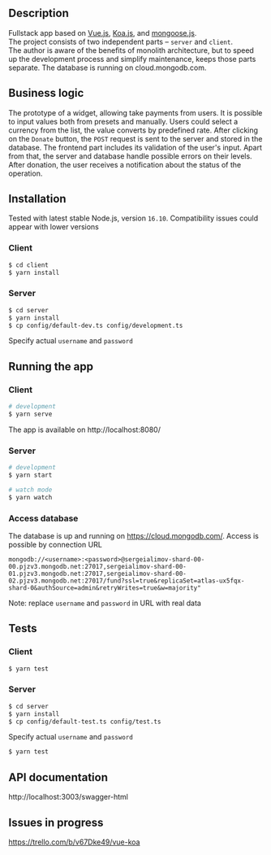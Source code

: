 ## Description
Fullstack app based on [Vue.js](https://vuejs.org/), [Koa.js](https://koajs.com/), and [mongoose.js](https://mongoosejs.com/).<br>
The project consists of two independent parts – `server` and `client`.<br>
The author is aware of the benefits of monolith architecture, but to speed up the development process and simplify maintenance, keeps those parts separate.
The database is running on cloud.mongodb.com.

## Business logic
The prototype of a widget, allowing take payments from users. It is possible to input values both from presets and manually. Users could select a currency from the list, the value converts by predefined rate. After clicking on the `Donate` button, the `POST` request is sent to the server and stored in the database. The frontend part includes its validation of the user's input. Apart from that, the server and database handle possible errors on their levels. After donation, the user receives a notification about the status of the operation.

## Installation

Tested with latest stable Node.js, version `16.10`. Compatibility issues could appear with lower versions

### Client
```bash
$ cd client
$ yarn install
```

### Server

```bash
$ cd server
$ yarn install
$ cp config/default-dev.ts config/development.ts
```
Specify actual `username` and `password`

## Running the app
### Client

```bash
# development
$ yarn serve
```

The app is available on http://localhost:8080/

### Server

```bash
# development
$ yarn start

# watch mode
$ yarn watch
```

### Access database
The database is up and running on https://cloud.mongodb.com/. Access is possible by connection URL <br>
```
mongodb://<username>:<password>@sergeialimov-shard-00-00.pjzv3.mongodb.net:27017,sergeialimov-shard-00-01.pjzv3.mongodb.net:27017,sergeialimov-shard-00-02.pjzv3.mongodb.net:27017/fund?ssl=true&replicaSet=atlas-ux5fqx-shard-0&authSource=admin&retryWrites=true&w=majority"
```
Note: replace `username` and `password` in URL with real data
## Tests
### Client
```bash
$ yarn test
```

### Server
```bash
$ cd server
$ yarn install
$ cp config/default-test.ts config/test.ts
```
Specify actual `username` and `password`

```bash
$ yarn test
```

## API documentation
http://localhost:3003/swagger-html

## Issues in progress
https://trello.com/b/v67Dke49/vue-koa
